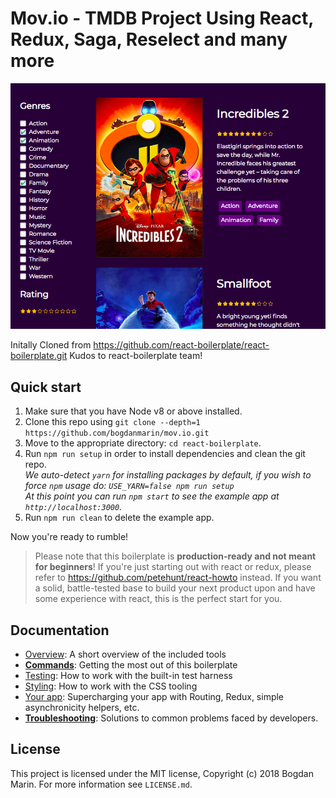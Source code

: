 # Mov.io - TMDB Project Using React, Redux, Saga, Reselect and many more

![mov.io](https://raw.githubusercontent.com/bogdanmarin/mov.io/master/Screen%20Shot%202018-10-04%20at%2021.36.25.png)

Initally Cloned from https://github.com/react-boilerplate/react-boilerplate.git
Kudos to react-boilerplate team!

## Quick start

1.  Make sure that you have Node v8 or above installed.
2.  Clone this repo using `git clone --depth=1 https://github.com/bogdanmarin/mov.io.git`
3.  Move to the appropriate directory: `cd react-boilerplate`.<br />
4.  Run `npm run setup` in order to install dependencies and clean the git repo.<br />
    _We auto-detect `yarn` for installing packages by default, if you wish to force `npm` usage do: `USE_YARN=false npm run setup`_<br />
    _At this point you can run `npm start` to see the example app at `http://localhost:3000`._
5.  Run `npm run clean` to delete the example app.

Now you're ready to rumble!

> Please note that this boilerplate is **production-ready and not meant for beginners**! If you're just starting out with react or redux, please refer to https://github.com/petehunt/react-howto instead. If you want a solid, battle-tested base to build your next product upon and have some experience with react, this is the perfect start for you.

## Documentation
- [Overview](docs/general): A short overview of the included tools
- [**Commands**](docs/general/commands.md): Getting the most out of this boilerplate
- [Testing](docs/testing): How to work with the built-in test harness
- [Styling](docs/css): How to work with the CSS tooling
- [Your app](docs/js): Supercharging your app with Routing, Redux, simple
  asynchronicity helpers, etc.
- [**Troubleshooting**](docs/general/gotchas.md): Solutions to common problems faced by developers.
## License

This project is licensed under the MIT license, Copyright (c) 2018 Bogdan Marin.
For more information see `LICENSE.md`.
